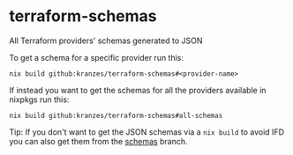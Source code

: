 # terraform-schemas
All Terraform providers' schemas generated to JSON

To get a schema for a specific provider run this:
```console
nix build github:kranzes/terraform-schemas#<provider-name>
```
If instead you want to get the schemas for all the providers available in nixpkgs run this:
```console
nix build github:kranzes/terraform-schemas#all-schemas
```
Tip:
If you don't want to get the JSON schemas via a `nix build` to avoid IFD you can also get them from the [schemas](https://github.com/Kranzes/terraform-schemas/tree/schemas) branch.
